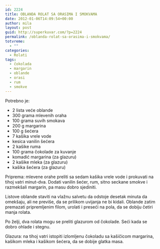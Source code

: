 ```yaml
---
id: 2224
title: OBLANDA ROLAT SA ORASIMA I SMOKVAMA
date: 2012-01-06T14:09:54+00:00
author: mila
layout: post
guid: http://superkuvar.com/?p=2224
permalink: /oblanda-rolat-sa-orasima-i-smokvama/
totvreme:
  - ""
categories:
  - Rolati
tags:
  - čokolada
  - margarin
  - oblande
  - orasi
  - rum
  - smokve
---
```

Potrebno je:

  * 2 lista veće oblande
  * 300 grama mlevenih oraha
  * 100 grama suvih smokava
  * 200 g margarina
  * 100 g šećera
  * 7 kašika vrele vode
  * kesica vanilin šećera
  * 2 kašike ruma
  * 100 grama čokolade za kuvanje
  * komadić margarina (za glazuru)
  * 2 kašike mleka (za glazuru)
  * kašika šećera (za glazuru)

Priprema: mlevene orahe preliti sa sedam kašika vrele vode i prokuvati na tihoj vatri minut-dva. Dodati vanilin šećer, rum, sitno seckane smokve i razmekšali margarin, pa masu dobro sjediniti.

Listove oblande staviti na vlažnu salvetu da odstoje desetak minuta da omekšaju, ali ne previše, da se prilikom uvijanja ne bi kidali. Oblande zatim premazati pripremljenim filom, urolati i preseći na pola, da se dobiju četiri manja rolata.

Po želji, dva rolata mogu se preliti glazurom od čokolade. Seći kada se dobro ohlade i stegnu.

Glazura: na tihoj vatri istopiti izlomljenu čokoladu sa kašičicom margarina, kašikom mleka i kašikom šećera, da se dobije glatka masa.